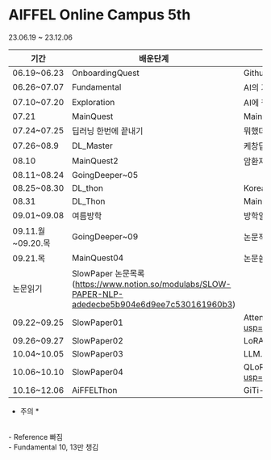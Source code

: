 # AIFFEL Online Campus 5th 

23.06.19 ~ 23.12.06

|기간|배운단계|주요배운 내용|
|----|--------|--------------|
|06.19~06.23|OnboardingQuest|Github Sync|
|06.26~07.07|Fundamental|AI의 기본적인 개념을 수박 겉핥기식으로 다룸(활성함수 종류 및 평가지표 등)|
|07.10~07.20|Exploration|AI에 필요한 함수 클론코딩|
|07.21|MainQuest|MainQuest|
|07.24~07.25|딥러닝 한번에 끝내기|뭐했더라..|
|07.26~08.9|DL_Master|케창딥 책 훑어봄|
|08.10|MainQuest2|암환자맞추기|
|08.11~08.24|GoingDeeper~05||
|08.25~08.30|DL_thon|KoreaHateSpeech|
|08.31|DL_Thon|MainQuest03|
|09.01~09.08|여름방학|방학일기남김|
|09.11.월~09.20.목|GoingDeeper~09|논문작성가이드까지|
|09.21.목|MainQuest04|논문씀|
|논문읽기|SlowPaper 논문목록 (https://www.notion.so/modulabs/SLOW-PAPER-NLP-adedecbe5b904e6d9ee7c530161960b3)||
|09.22~09.25|SlowPaper01|AttentionIsAllYouNeed(https://docs.google.com/presentation/d/1MqeNU0JrgaY8Als9QuuVYFhvXENMPFtc3FbOT5IpL6g/edit?usp=drive_web&ouid=106009627944923904485)|
|09.26~09.27|SlowPaper02|LoRA(https://docs.google.com/presentation/d/1CqXfSn_tHaPKUpVcuWkhvRCnQ7nT-5DtMo-OtIQqrUg/edit)|
|10.04~10.05|SlowPaper03|LLM.int8()(https://docs.google.com/presentation/d/1YLOhDiw4ktLE6nK9sKNPesNTHo92wsFDss5dnSY1ILk/edit)|
|10.06~10.10|SlowPaper04|QLoRA(https://docs.google.com/presentation/d/199tFaio2voXvMHDA0TPmK9atrxr5boVSZbEFj5FlHjg/edit?usp=drive_web&ouid=106009627944923904485)|
|10.16~12.06|AiFFELThon|GiTi-4 (visit the page: https://github.com/shinnew99/GiTi-4)|





* 주의 *
<br> 
- Reference 빠짐
<br> 
- Fundamental 10, 13만 챙김 